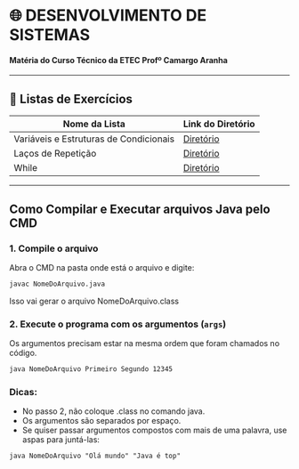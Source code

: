 # 🌐 DESENVOLVIMENTO DE SISTEMAS
#### Matéria do Curso Técnico da ETEC Profº Camargo Aranha

---

## 📝 Listas de Exercícios
| Nome da Lista | Link do Diretório |
|---------------|-------------------|
| Variáveis e Estruturas de Condicionais | [Diretório](https://github.com/israellefraim/ds-israel-sousa/tree/main/src/exercicios/variaveisestruturascondicionais) |
| Laços de Repetição | [Diretório](https://github.com/israellefraim/ds-israel-sousa/tree/main/src/exercicios/lacosrepeticao) |
| While | [Diretório](https://github.com/israellefraim/ds-israel-sousa/tree/main/src/exercicios/lacowhile) |

---

## Como Compilar e Executar arquivos Java pelo CMD
### 1. **Compile o arquivo**  
   Abra o CMD na pasta onde está o arquivo e digite:
   ```cmd
   javac NomeDoArquivo.java
   ```
   Isso vai gerar o arquivo NomeDoArquivo.class

### 2. **Execute o programa com os argumentos (`args`)**
   Os argumentos precisam estar na mesma ordem que foram chamados no código.
   ```cmd
   java NomeDoArquivo Primeiro Segundo 12345
   ```

### Dicas:
- No passo 2, não coloque .class no comando java.
- Os argumentos são separados por espaço.
- Se quiser passar argumentos compostos com mais de uma palavra, use aspas para juntá-las:
```
java NomeDoArquivo "Olá mundo" "Java é top"
```

